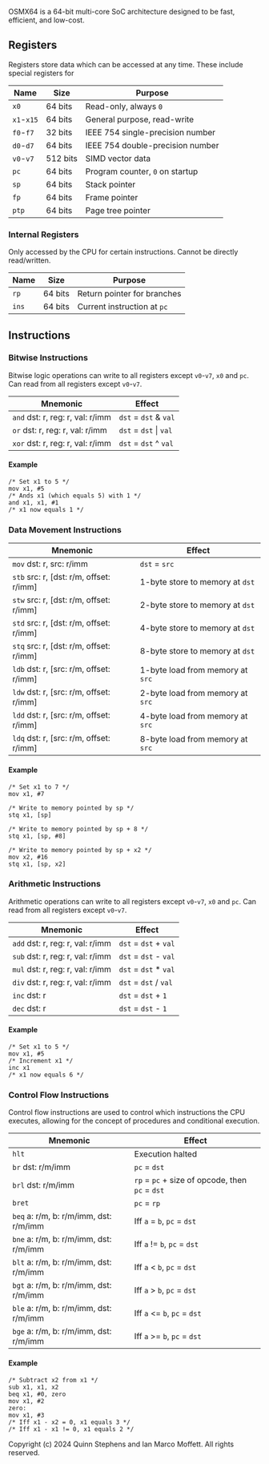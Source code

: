 OSMX64 is a 64-bit multi-core SoC architecture designed to be fast, efficient, and low-cost.

## Registers

Registers store data which can be accessed at any time. These include special registers for

| Name       | Size     | Purpose                             |
| ---------- | -------- | ----------------------------------- |
| `x0`       | 64 bits  | Read-only, always `0`               |
| `x1`-`x15` | 64 bits  | General purpose, read-write         |
| `f0`-`f7`  | 32 bits  | IEEE 754 single-precision number    |
| `d0`-`d7`  | 64 bits  | IEEE 754 double-precision number    |
| `v0`-`v7`  | 512 bits | SIMD vector data                    |
| `pc`       | 64 bits  | Program counter, `0` on startup     |
| `sp`       | 64 bits  | Stack pointer                       |
| `fp`       | 64 bits  | Frame pointer                       |
| `ptp`      | 64 bits  | Page tree pointer                   |

### Internal Registers

Only accessed by the CPU for certain instructions. Cannot be directly read/written.

| Name  | Size    | Purpose                     |
| ----- | ------- | --------------------------- |
| `rp`  | 64 bits | Return pointer for branches |
| `ins` | 64 bits | Current instruction at `pc` |

## Instructions

### Bitwise Instructions

Bitwise logic operations can write to all registers except `v0`-`v7`, `x0` and `pc`. Can read from all registers except `v0`-`v7`.

| Mnemonic                         | Effect                 |
| -------------------------------- | ---------------------- |
| `and` dst: r, reg: r, val: r/imm | `dst` = `dst` & `val`  |
| `or` dst: r, reg: r, val: r/imm  | `dst` = `dst` \| `val` |
| `xor` dst: r, reg: r, val: r/imm | `dst` = `dst` ^ `val`  |

#### Example
```
/* Set x1 to 5 */
mov x1, #5
/* Ands x1 (which equals 5) with 1 */
and x1, x1, #1
/* x1 now equals 1 */
```

### Data Movement Instructions

| Mnemonic                              | Effect
| ------------------------------------- | ---------------------------------- |
| `mov` dst: r, src: r/imm              | `dst` = `src`                      |
| `stb` src: r, [dst: r/m, offset: r/imm] | 1-byte store to memory at `dst`  |
| `stw` src: r, [dst: r/m, offset: r/imm] | 2-byte store to memory at `dst`  |
| `std` src: r, [dst: r/m, offset: r/imm] | 4-byte store to memory at `dst`  |
| `stq` src: r, [dst: r/m, offset: r/imm] | 8-byte store to memory at `dst`  |
| `ldb` dst: r, [src: r/m, offset: r/imm] | 1-byte load from memory at `src` |
| `ldw` dst: r, [src: r/m, offset: r/imm] | 2-byte load from memory at `src` |
| `ldd` dst: r, [src: r/m, offset: r/imm] | 4-byte load from memory at `src` |
| `ldq` dst: r, [src: r/m, offset: r/imm] | 8-byte load from memory at `src` |

#### Example
```
/* Set x1 to 7 */
mov x1, #7

/* Write to memory pointed by sp */
stq x1, [sp]

/* Write to memory pointed by sp + 8 */
stq x1, [sp, #8]

/* Write to memory pointed by sp + x2 */
mov x2, #16
stq x1, [sp, x2]
```

### Arithmetic Instructions

Arithmetic operations can write to all registers except `v0`-`v7`, `x0` and `pc`. Can read from all registers except `v0`-`v7`.

| Mnemonic                             | Effect                |
| ------------------------------------ | --------------------- |
| `add` dst: r, reg: r, val: r/imm     | `dst` = `dst` + `val` |
| `sub` dst: r, reg: r, val: r/imm     | `dst` = `dst` - `val` |
| `mul` dst: r, reg: r, val: r/imm     | `dst` = `dst` * `val` |
| `div` dst: r, reg: r, val: r/imm     | `dst` = `dst` / `val` |
| `inc` dst: r                         | `dst` = `dst` + `1`   |
| `dec` dst: r                         | `dst` = `dst` - `1`   |

#### Example
```
/* Set x1 to 5 */
mov x1, #5
/* Increment x1 */
inc x1
/* x1 now equals 6 */
```

### Control Flow Instructions

Control flow instructions are used to control which instructions the CPU executes, allowing for the concept of procedures and conditional execution.

| Mnemonic                               | Effect                                          |
| -------------------------------------- | ----------------------------------------------- |
| `hlt`                                  | Execution halted                                |
| `br` dst: r/m/imm                      | `pc` = `dst`                                    |
| `brl` dst: r/m/imm                     | `rp` = `pc` + size of opcode, then `pc` = `dst` |
| `bret`                                 | `pc` = `rp`                                     |
| `beq` a: r/m, b: r/m/imm, dst: r/m/imm | Iff `a` = `b`, `pc` = `dst`                     |
| `bne` a: r/m, b: r/m/imm, dst: r/m/imm | Iff `a` != `b`, `pc` = `dst`                    |
| `blt` a: r/m, b: r/m/imm, dst: r/m/imm | Iff `a` < `b`, `pc` = `dst`                     |
| `bgt` a: r/m, b: r/m/imm, dst: r/m/imm | Iff `a` > `b`, `pc` = `dst`                     |
| `ble` a: r/m, b: r/m/imm, dst: r/m/imm | Iff `a` <= `b`, `pc` = `dst`                    |
| `bge` a: r/m, b: r/m/imm, dst: r/m/imm | Iff `a` >= `b`, `pc` = `dst`                    |

#### Example
```
/* Subtract x2 from x1 */
sub x1, x1, x2
beq x1, #0, zero
mov x1, #2
zero:
mov x1, #3
/* Iff x1 - x2 = 0, x1 equals 3 */
/* Iff x1 - x1 != 0, x1 equals 2 */
```

Copyright (c) 2024 Quinn Stephens and Ian Marco Moffett.
All rights reserved.
